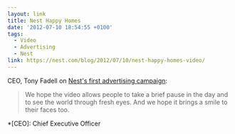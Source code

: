 ```yaml
---
layout: link
title: Nest Happy Homes
date: '2012-07-10 18:54:55 +0100'
tags:
  - Video
  - Advertising
  - Nest
link: https://nest.com/blog/2012/07/10/nest-happy-homes-video/
---
```

CEO, Tony Fadell on [Nest's first advertising campaign][1]:

> We hope the video allows people to take a brief pause in the day and to see the world through fresh eyes. And we hope it brings a smile to their faces too.

[1]: http://www.fastcocreate.com/1681089/smart-thermostat-nest-looks-for-happy-homes-in-its-first-ad-campaign

*[CEO]: Chief Executive Officer
